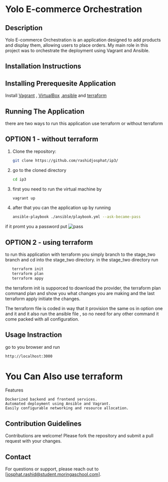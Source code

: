 # Yolo E-commerce Orchestration

## Description
Yolo E-commerce Orchestration is an application designed to add products and display them, allowing users to place orders. My main role in this project was to orchestrate the deployment using Vagrant and Ansible.

## Installation Instructions
## Installing Prerequesite Application
Install [Vagrant](https://www.vagrantup.com/downloads) , [VirtualBox](https://www.virtualbox.org/wiki/Downloads) ,[ansible](https://github.com/ansible/ansible/releases) and [terraform](https://developer.hashicorp.com/terraform/install)

## Running The Application
   there are two ways to run this application use terraform or without terraform
## OPTION 1 -  without terraform
1. Clone the repository:
   ```bash
   git clone https://github.com/rashidjosphat/ip3/
   
   
   ```
2. go to the cloned directory
   ```bash
   cd ip3
   ```
3. first you need to run the virtual machine by
   ```bash
   vagrant up
   ```
4. after that you can the application up by running
   ```bash
   ansible-playbook ./ansible/playbook.yml --ask-became-pass
   ```
if it promt you a password put ![pass](password)
## OPTION 2 - using terraform
 to run this application with terraform you simply branch to the stage_two branch and cd into the stage_two directory.
 in the stage_two directory run
 ```bash
    terraform init
    terraform plan
    terraform appy
 ```
the terraform init is supporced to download the provider, the terraform plan command plan and show you what changes you
are making and the last terraform apply initiate the changes.

The terraform file is coded in  way that it provision the same os in option one and it and it also run the ansible file ,
so no need for any other command it come packed with all configuration.
## Usage Instraction
go to you browser and run
```bash
http://localhost:3000
```
# You Can Also use terraform
Features

    Dockerized backend and frontend services.
    Automated deployment using Ansible and Vagrant.
    Easily configurable networking and resource allocation.

## Contribution Guidelines

Contributions are welcome! Please fork the repository and submit a pull request with your changes.

## Contact

For questions or support, please reach out to [josphat.rashid@student.moringaschool.com].

